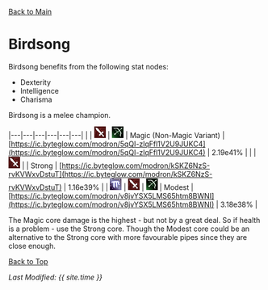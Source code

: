 [Back to Main](index.md)

# Birdsong

Birdsong benefits from the following stat nodes:
* Dexterity
* Intelligence
* Charisma

Birdsong is a melee champion.

|---|---|---|---|---|---|
|   | ![Melee Icon](images\melee.png) | ![Ranged Icon](images\ranged.png) | Magic (Non-Magic Variant) | [https://ic.byteglow.com/modron/5qQI-zlqFfl1V2U9JUKC4](https://ic.byteglow.com/modron/5qQI-zlqFfl1V2U9JUKC4) | 2.19e41% |
|   | ![Melee Icon](images\melee.png) |   | Strong | [https://ic.byteglow.com/modron/kSKZ6NzS-rvKVWxvDstuT](https://ic.byteglow.com/modron/kSKZ6NzS-rvKVWxvDstuT) | 1.16e39% |
| ![Magic Icon](images\magic.png) | ![Melee Icon](images\melee.png) | ![Ranged Icon](images\ranged.png) | Modest | [https://ic.byteglow.com/modron/v8jvYSX5LMS65htm8BWNI](https://ic.byteglow.com/modron/v8jvYSX5LMS65htm8BWNI) | 3.18e38% |

The Magic core damage is the highest - but not by a great deal. So if health is a problem - use the Strong core. Though the Modest core could be an alternative to the Strong core with more favourable pipes since they are close enough.

[Back to Top](#top)

*Last Modified: {{ site.time }}*